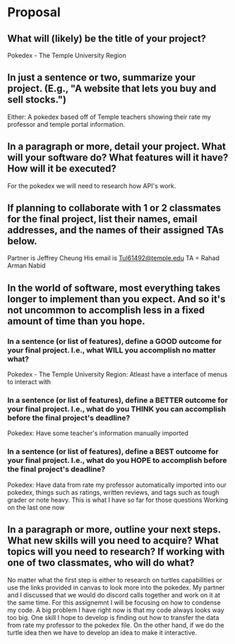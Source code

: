 # Proposal

## What will (likely) be the title of your project?

Pokedex - The Temple University Region

## In just a sentence or two, summarize your project. (E.g., "A website that lets you buy and sell stocks.")
Either:
A pokedex based off of Temple teachers showing their rate my professor and temple portal information.


## In a paragraph or more, detail your project. What will your software do? What features will it have? How will it be executed?

For the pokedex  we will need to research how API's work. 

## If planning to collaborate with 1 or 2 classmates for the final project, list their names, email addresses, and the names of their assigned TAs below.

Partner is Jeffrey Cheung
His email is Tul61492@temple.edu
TA = Rahad Arman Nabid

## In the world of software, most everything takes longer to implement than you expect. And so it's not uncommon to accomplish less in a fixed amount of time than you hope.
### In a sentence (or list of features), define a GOOD outcome for your final project. I.e., what WILL you accomplish no matter what?

Pokedex - The Temple University Region: Atleast have a interface of menus to interact with

### In a sentence (or list of features), define a BETTER outcome for your final project. I.e., what do you THINK you can accomplish before the final project's deadline?

Pokedex: Have some teacher's information manually imported

### In a sentence (or list of features), define a BEST outcome for your final project. I.e., what do you HOPE to accomplish before the final project's deadline?


Pokedex: Have data from rate my professor automatically imported into our pokedex, things such as ratings, written reviews, and tags such as tough grader or note heavy.
This is what I have so far for those questions
Working on the last one now

## In a paragraph or more, outline your next steps. What new skills will you need to acquire? What topics will you need to research? If working with one of two classmates, who will do what?

No matter what the first step is either to research on turtles capabilities or use the links provided in canvas to look more into the pokedex. My partner and I discussed that we would do discord calls together and work on it at the same time. For this assignemnt I will be focusing on how to condense my code. A big problem I have right now is that my code always looks way too big. One skill I hope to develop is finding out how to transfer the data from rate my professor to the pokedex file. On the other hand, if we do the turtle idea then we have to develop an idea to make it interactive.
